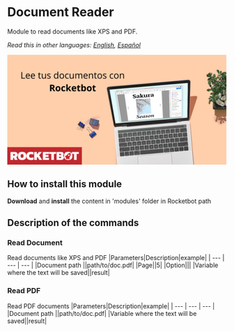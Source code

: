 # Document Reader
  
Module to read documents like XPS and PDF.

*Read this in other languages: [English](Manual_DocReader.md), [Español](Manual_DocReader.es.md)*
  
![banner](imgs/Banner_DocReader.png)
## How to install this module
  
__Download__ and __install__ the content in 'modules' folder in Rocketbot path  



## Description of the commands

### Read Document
  
Read documents like XPS and PDF 
|Parameters|Description|example|
| --- | --- | --- |
|Document path ||path/to/doc.pdf|
|Page||5|
|Option|||
|Variable where the text will be saved||result|

### Read PDF
  
Read PDF documents
|Parameters|Description|example|
| --- | --- | --- |
|Document path ||path/to/doc.pdf|
|Variable where the text will be saved||result|
